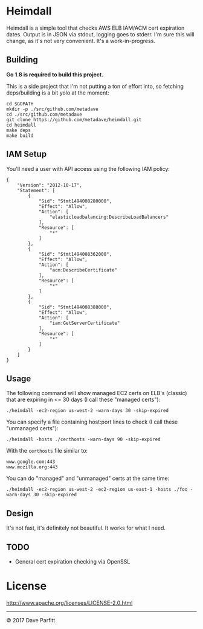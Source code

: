 # Heimdall

Heimdall is a simple tool that checks AWS ELB IAM/ACM cert expiration dates. Output is in JSON via stdout, logging goes to stderr. I'm sure this will change, as it's not very convenient. It's a work-in-progress. 


## Building

**Go 1.8 is required to build this project.**

This is a side project that I'm not putting a ton of effort into, so fetching deps/building is a bit yolo at the moment:

```
cd $GOPATH
mkdir -p ./src/github.com/metadave
cd ./src/github.com/metadave
git clone https://github.com/metadave/heimdall.git
cd heimdall
make deps
make build
```

## IAM Setup

You'll need a user with API access using the following IAM policy:

```
{
    "Version": "2012-10-17",
    "Statement": [
        {
            "Sid": "Stmt1494008280000",
            "Effect": "Allow",
            "Action": [
                "elasticloadbalancing:DescribeLoadBalancers"
            ],
            "Resource": [
                "*"
            ]
        },
        {
            "Sid": "Stmt1494008362000",
            "Effect": "Allow",
            "Action": [
                "acm:DescribeCertificate"
            ],
            "Resource": [
                "*"
            ]
        },
        {
            "Sid": "Stmt1494008388000",
            "Effect": "Allow",
            "Action": [
                "iam:GetServerCertificate"
            ],
            "Resource": [
                "*"
            ]
        }
    ]
}
```

## Usage

The following command will show managed EC2 certs on ELB's (classic) that are expiring in <= 30 days (I call these "managed certs"):

```shell
./heimdall -ec2-region us-west-2 -warn-days 30 -skip-expired
```

You can specify a file containing host:port lines to check (I call these "unmanaged certs"):

```shell
./heimdall -hosts ./certhosts -warn-days 90 -skip-expired
```

With the `certhosts` file similar to:

```
www.google.com:443
www.mozilla.org:443
```

You can do "managed" and "unmanaged" certs at the same time:

```
./heimdall -ec2-region us-west-2 -ec2-region us-east-1 -hosts ./foo -warn-days 30 -skip-expired

```

## Design

It's not fast, it's definitely not beautiful. It works for what I need. 

## TODO

- General cert expiration checking via OpenSSL

# License

http://www.apache.org/licenses/LICENSE-2.0.html

---

© 2017 Dave Parfitt

